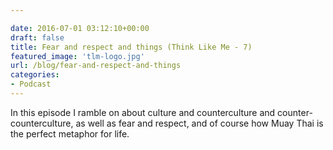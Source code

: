 ```yaml
---

date: 2016-07-01 03:12:10+00:00
draft: false
title: Fear and respect and things (Think Like Me - 7)
featured_image: 'tlm-logo.jpg'
url: /blog/fear-and-respect-and-things
categories:
- Podcast
---
```


In this episode I ramble on about culture and counterculture and counter-counterculture, as well as fear and respect, and of course how Muay Thai is the perfect metaphor for life.




